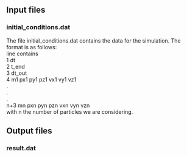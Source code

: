 ## Input files
### initial_conditions.dat
The file initial_conditions.dat contains the data for the simulation. The format is as follows:\
line	contains\
1  dt\
2	t_end\
3	dt_out\
4	m1 px1 py1 pz1 vx1 vy1 vz1\
.\
.\
.\
n+3	mn pxn pyn pzn vxn vyn vzn\
with n the number of particles we are considering.

## Output files
### result.dat
